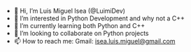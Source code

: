 - 👋 Hi, I’m Luis Miguel Isea (@LuimiDev)
- 👀 I’m interested in Python Development and why not a C++
- 🌱 I’m currently learning both Python and C++
- 💞️ I’m looking to collaborate on Python projects
- 📫 How to reach me: Gmail: isea.luis.miguel@gmail.com

<!---
LuimiDev/LuimiDev is a ✨ special ✨ repository because its `README.md` (this file) appears on your GitHub profile.
You can click the Preview link to take a look at your changes.
--->
